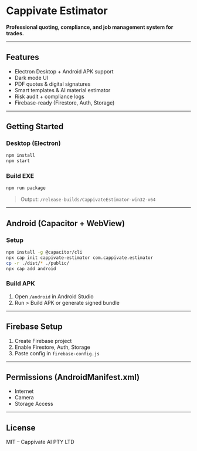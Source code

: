 # Cappivate Estimator

**Professional quoting, compliance, and job management system for trades.**

---

## Features
- Electron Desktop + Android APK support
- Dark mode UI
- PDF quotes & digital signatures
- Smart templates & AI material estimator
- Risk audit + compliance logs
- Firebase-ready (Firestore, Auth, Storage)

---

## Getting Started

### Desktop (Electron)
```bash
npm install
npm start
```

### Build EXE
```bash
npm run package
```
> Output: `/release-builds/CappivateEstimator-win32-x64`

---

## Android (Capacitor + WebView)

### Setup
```bash
npm install -g @capacitor/cli
npx cap init cappivate-estimator com.cappivate.estimator
cp -r ./dist/* ./public/
npx cap add android
```

### Build APK
1. Open `/android` in Android Studio
2. Run > Build APK or generate signed bundle

---

## Firebase Setup
1. Create Firebase project
2. Enable Firestore, Auth, Storage
3. Paste config in `firebase-config.js`

---

## Permissions (AndroidManifest.xml)
- Internet
- Camera
- Storage Access

---

## License
MIT – Cappivate AI PTY LTD
